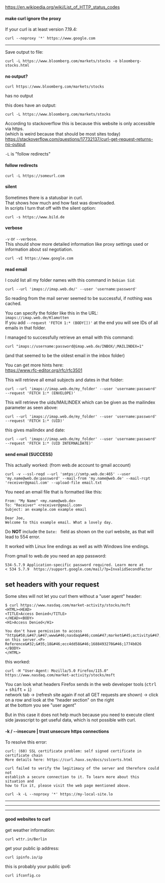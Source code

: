 https://en.wikipedia.org/wiki/List_of_HTTP_status_codes

#### make curl ignore the proxy

If your curl is at least version 7.19.4:
```
curl --noproxy '*' https://www.google.com
```

***

Save output to file:
```
curl -L https://www.bloomberg.com/markets/stocks -o bloomberg-stocks.html
```

#### no output?

```
curl https://www.bloomberg.com/markets/stocks
```
has no output

this does have an output:
```
curl -L https://www.bloomberg.com/markets/stocks
```

According to stackoverflow this is because this website is only accessible via https.\
(which is weird because that should be most sites today)\
https://stackoverflow.com/questions/17732137/curl-get-request-returns-no-output

`-L` is "follow redirects"

#### follow redirects

```
curl -L https://someurl.com
```

#### silent

Sometimes there is a statusbar in curl.\
That shows how much and how fast was downloaded.\
In scripts I turn that off with the silent option:
```
curl -s https://www.bild.de
```

#### verbose

`-v` or `--verbose`.\
This should show more detailed information like proxy settings used or information about ssl negotiation.
```
curl -vI https://www.google.com
```

#### read email

I could list all my folder names with this command in `Debian Sid`:
```
curl --url 'imaps://imap.web.de/' --user 'username:password'
```
So reading from the mail server seemed to be successful, if nothing was cached.

You can specify the folder like this in the URL: `imaps://imap.web.de/Klamotten`\
If you add `--request 'FETCH 1:* (BODY[])'` at the end you will see IDs of all emails in that folder.

I managed to successfully retrieve an email with this command:
```
curl "imaps://username:password@imap.web.de/INBOX/;MAILINDEX=1"
```
(and that seemed to be the oldest email in the inbox folder)

You can get more hints here:\
https://www.rfc-editor.org/rfc/rfc3501

This will retrieve all email subjects and dates in that folder:
```
curl --url 'imaps://imap.web.de/my_folder' --user 'username:password' --request 'FETCH 1:* (ENVELOPE)'
```

This will retrieve the uids/MAILINDEX which can be given as the mailindex parameter as seen above:
```
curl --url 'imaps://imap.web.de/my_folder' --user 'username:password' --request 'FETCH 1:* (UID)'
```

this gives mailindex and date:
```
curl --url 'imaps://imap.web.de/my_folder' --user 'username:password' --request 'FETCH 1:* (UID INTERNALDATE)'
```

#### send email (SUCCESS)

This actually worked: (from web.de account to gmail account)
```
curl -v --ssl-reqd --url 'smtps://smtp.web.de:465' --user 'my.name@web.de:password' --mail-from 'my.name@web.de' --mail-rcpt 'receiver@gmail.com' --upload-file email.txt
```
You need an email file that is formatted like this:
```
From: "My Name" <my.name@web.de>
To: "Receiver" <receiver@gmail.com>
Subject: an example.com example email

Dear Joe,
Welcome to this example email. What a lovely day.
```

Do **NOT** include the `Date: ` field as shown on the curl website, as that will lead to 554 error.

It worked with Linux line endings as well as with Windows line endings.

From gmail to web.de you need an app password:
```
534-5.7.9 Application-specific password required. Learn more at
< 534 5.7.9  https://support.google.com/mail/?p=InvalidSecondFactor
```

## set headers with your request

Some sites will not let you curl them without a "user agent" header:
```
$ curl https://www.nasdaq.com/market-activity/stocks/msft
<HTML><HEAD>
<TITLE>Access Denied</TITLE>
</HEAD><BODY>
<H1>Access Denied</H1>
 
You don't have permission to access "http&#58;&#47;&#47;www&#46;nasdaq&#46;com&#47;market&#45;activity&#47;stocks&#47;msft" on this server.<P>
Reference&#32;&#35;18&#46;ecc4dd58&#46;1688493270&#46;1774b026
</BODY>
</HTML>
```

this worked:
```
curl -H "User-Agent: Mozilla/5.0 Firefox/115.0" https://www.nasdaq.com/market-activity/stocks/msft
```
You can look what headers Firefox sends in the web developer tools (<kbd>ctrl</kbd> + <kbd>shift</kbd> + <kbd>i</kbd>)\
network tab -> (refresh site again if not all GET requests are shown) -> click on a row and look at the "header section" on the right\
at the bottom you see "user agent"

But in this case it does not help much because you need to execute client side javascript to get useful data, which is not possible with curl.

#### -k / --insecure | trust unsecure https connections

To resolve this error:
```
curl: (60) SSL certificate problem: self signed certificate in certificate chain
More details here: https://curl.haxx.se/docs/sslcerts.html

curl failed to verify the legitimacy of the server and therefore could not
establish a secure connection to it. To learn more about this situation and
how to fix it, please visit the web page mentioned above.
```

```
curl -k -L --noproxy '*' https://my-local-site.lo
```

***
***
***

#### good websites to curl

get weather information:
```
curl wttr.in/Berlin
```

get your public ip address:
```
curl ipinfo.io/ip
```
this is probably your public ipv6:
```
curl ifconfig.co
```
